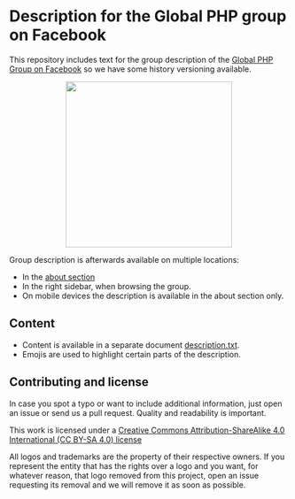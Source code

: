 # Description for the Global PHP group on Facebook

This repository includes text for the group description of the
[Global PHP Group on Facebook](https://www.facebook.com/groups/2204685680/) so
we have some history versioning available.

<div align="center">
  <img src="https://cdn.rawgit.com/php-earth/logo/master/svg/indigo.svg" width="300">
</div>

Group description is afterwards available on multiple locations:

* In the [about section](https://www.facebook.com/groups/2204685680/about/)
* In the right sidebar, when browsing the group.
* On mobile devices the description is available in the about section only.

## Content

* Content is available in a separate document [description.txt](/description.txt).
* Emojis are used to highlight certain parts of the description.

## Contributing and license

In case you spot a typo or want to include additional information, just open an
issue or send us a pull request. Quality and readability is important.

This work is licensed under a [Creative Commons Attribution-ShareAlike 4.0 International (CC BY-SA 4.0) license](LICENSE)

All logos and trademarks are the property of their respective owners. If you
represent the entity that has the rights over a logo and you want, for whatever
reason, that logo removed from this project, open an issue requesting its removal
and we will remove it as soon as possible.
